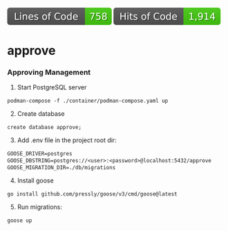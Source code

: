 ![LoC Badge](https://github.com/MikhailEpatko/approve/blob/loc-badge/loc-badge.svg) ![HoC Badge](https://github.com/MikhailEpatko/approve/blob/hoc-badge/hoc-badge.svg)
# approve
### Approving Management


1. Start PostgreSQL server

```shell
podman-compose -f ./container/podman-compose.yaml up
```

2. Create database

```shell
create database approve;
```

3. Add .env file in the project root dir:

```dotenv
GOOSE_DRIVER=postgres
GOOSE_DBSTRING=postgres://<user>:<password>@localhost:5432/approve
GOOSE_MIGRATION_DIR=./db/migrations
```
4. Install goose

```shell
go install github.com/pressly/goose/v3/cmd/goose@latest
```
5. Run migrations:

```shell
goose up
```

